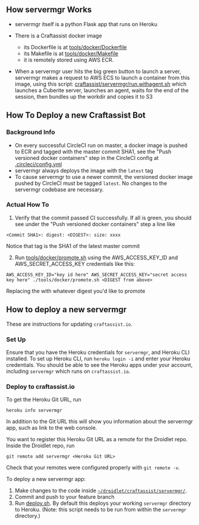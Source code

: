 ## How servermgr Works

- servermgr itself is a python Flask app that runs on Heroku
- There is a Craftassist docker image
    - its Dockerfile is at [tools/docker/Dockerfile](https://github.com/facebookresearch/fairo/blob/main/tools/docker/Dockerfile)
    - its Makefile is at [tools/docker/Makefile](https://github.com/facebookresearch/fairo/blob/main/tools/docker/Makefile)
    - it is remotely stored using AWS ECR.

- When a servermgr user hits the big green button to launch a server, servermgr
  makes a request to AWS ECS to launch a container from this image, using this
  script: [craftassist/servermgr/run.withagent.sh](https://github.com/facebookresearch/fairo/blob/main/craftassist/servermgr/run.withagent.sh) which
  launches a Cuberite server, launches an agent, waits for the end of the session, then
  bundles up the workdir and copies it to S3

## How To Deploy a new Craftassist Bot

### Background Info

- On every successful CircleCI run on master, a docker image is pushed to ECR
  and tagged with the master commit SHA1, see the "Push versioned docker
  containers" step in the CircleCI config at [.circleci/config.yml](https://github.com/facebookresearch/fairo/blob/main/.circleci/config.yml)
- servermgr always deploys the image with the `latest` tag
- To cause servermgr to use a newer commit, the versioned docker image pushed
  by CircleCI must be tagged `latest`. No changes to the servermgr codebase are
  necessary.

### Actual How To

1. Verify that the commit passed CI successfully. If all is green, you should see under the "Push versioned docker containers" step a line like

```
<Commit SHA1>: digest: <DIGEST>: size: xxxx
```

Notice that tag is the SHA1 of the latest master commit

2. Run [tools/docker/promote.sh](https://github.com/facebookresearch/fairo/blob/main/tools/docker/promote.sh) using the AWS_ACCESS_KEY_ID and AWS_SECRET_ACCESS_KEY credentials like this:

```
AWS_ACCESS_KEY_ID="key id here" AWS_SECRET_ACCESS_KEY="secret access key here" ./tools/docker/promote.sh <DIGEST from above>
```

Replacing the <DIGEST from above> with whatever digest you'd like to promote


## How to deploy a new servermgr

These are instructions for updating `craftassist.io`.

### Set Up

Ensure that you have the Heroku credentials for `servermgr`, and Heroku CLI installed. To set up Heroku CLI, run `heroku login -i` and enter your Heroku credentials. You should be able to see the Heroku apps under your account, including `servermgr` which runs on `craftassist.io`.

### Deploy to craftassist.io

To get the Heroku Git URL, run
```
heroku info servermgr
```

In addition to the Git URL this will show you information about the servermgr app, such as link to the web console.

You want to register this Heroku Git URL as a remote for the Droidlet repo. Inside the Droidlet repo, run 
```
git remote add servermgr <Heroku Git URL>
```

Check that your remotes were configured properly with `git remote -v`.

To deploy a new servermgr app:
1. Make changes to the code inside [`~/droidlet/craftassist/servermgr/`]().
2. Commit and push to your feature branch
3. Run [deploy.sh](deploy.sh). By default this deploys your working `servermgr` directory to Heroku. (Note: this script needs to be run from within the `servermgr` directory.)
